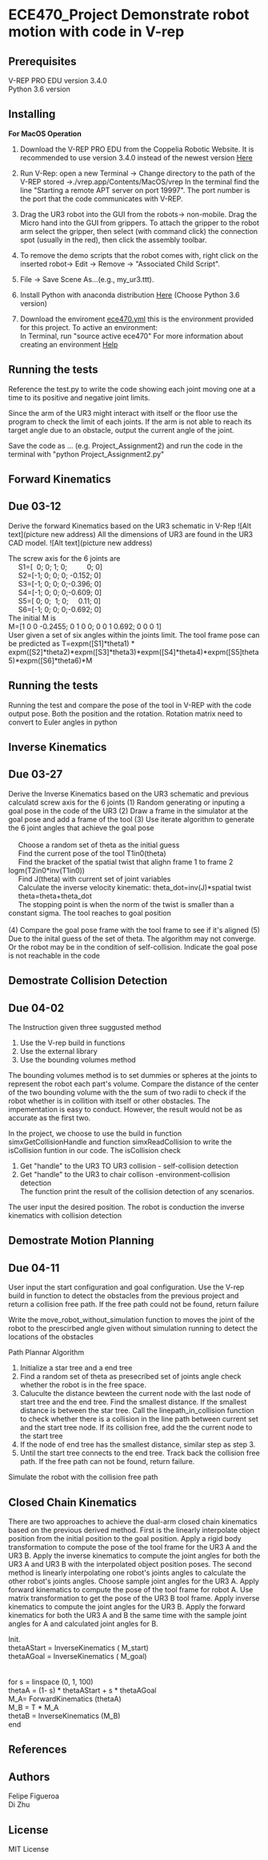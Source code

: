 # ECE470_Project Demonstrate robot motion with code in V-rep
## Prerequisites
V-REP PRO EDU version 3.4.0<br />
Python 3.6 version

## Installing
**For MacOS Operation** 

1. Download the V-REP PRO EDU from the Coppelia Robotic Website. It is recommended to use version 3.4.0 instead of the newest version
[Here](http://coppeliarobotics.com/files/V-REP_PRO_EDU_V3_4_0_Mac.zip)

2. Run V-Rep: open a new Terminal -> Change directory to the path of the V-REP stored ->./vrep.app/Contents/MacOS/vrep
In the terminal find the line "Starting a remote APT server on port 19997". The port number is
the port that the code communicates with V-REP.

3. Drag the UR3 robot into the GUI from the robots-> non-mobile. Drag the Micro hand into the GUI from 
grippers. To attach the gripper to the robot arm select the gripper, then select (with command click) the connection spot (usually in the red), then click the assembly toolbar.

4. To remove the demo scripts that the robot comes with, right click on the inserted robot-> Edit -> Remove 
-> "Associated Child Script".

5. File -> Save Scene As...(e.g., my_ur3.ttt). 

6. Install Python with anaconda distribution [Here](https://www.anaconda.com/download/#macos)
   (Choose Python 3.6 version)
   
7. Download the enviroment [ece470.yml](https://d1b10bmlvqabco.cloudfront.net/attach/jchxn1s6tkg20r/h6wx8zvddi8vt/je9d8omtib3t/ece470.yml)
   this is the environment provided for this project. To active an environment:<br />
   In Terminal, run "source active ece470" 
   For more information about creating an environment [Help](https://conda.io/docs/user-guide/tasks/manage-environments.html#creating-an-environment-from-an-environment-yml-file)
   
## Running the tests
Reference the test.py to write the code showing each joint moving one at a time to its positive and negative joint limits. 

Since the arm of the UR3 might interact with itself or the floor use the program to check the 
limit of each joints. If the arm is not able to reach its target angle due to an obstacle, output the current angle of the joint.

Save the code as ... (e.g. Project_Assignment2) and run the code in the terminal with "python Project_Assignment2.py"

   
## Forward Kinematics 
## Due 03-12
Derive the forward Kinematics based on the UR3 schematic in V-Rep
![Alt text](picture new address)
All the dimensions of UR3 are found in the UR3 CAD model.
![Alt text](picture new address)

The screw axis for the 6 joints are<br /> 
&nbsp;&nbsp;&nbsp;&nbsp;&nbsp;S1=[&nbsp;&nbsp;0;&nbsp;0;&nbsp;1;&nbsp;0;&nbsp;&nbsp;&nbsp;&nbsp;&nbsp;&nbsp;&nbsp;&nbsp;&nbsp;&nbsp;0;&nbsp;0]<br />
&nbsp;&nbsp;&nbsp;&nbsp;&nbsp;S2=[-1;&nbsp;0;&nbsp;0;&nbsp;0;&nbsp;-0.152;&nbsp;0]<br />
&nbsp;&nbsp;&nbsp;&nbsp;&nbsp;S3=[-1;&nbsp;0;&nbsp;0;&nbsp;0;-0.396;&nbsp;0]<br />
&nbsp;&nbsp;&nbsp;&nbsp;&nbsp;S4=[-1;&nbsp;0;&nbsp;0;&nbsp;0;-0.609;&nbsp;0]<br />
&nbsp;&nbsp;&nbsp;&nbsp;&nbsp;S5=[&nbsp;0;&nbsp;0;&nbsp;&nbsp;1;&nbsp;0;&nbsp;&nbsp;&nbsp;&nbsp;&nbsp;0.11;&nbsp;0]<br />
&nbsp;&nbsp;&nbsp;&nbsp;&nbsp;S6=[-1;&nbsp;0;&nbsp;0;&nbsp;0;-0.692;&nbsp;0]<br />
The initial M is<br />
M=[1 0 0   -0.2455; 0 1 0 0; 0 0 1 0.692; 0 0 0 1]<br />
User given a set of six angles within the joints limit. The tool frame pose can be predicted as 
T=expm([S1]*theta1) * expm([S2]*theta2)*expm([S3]*theta3)*expm([S4]*theta4)*expm([S5]theta5)*expm([S6]*theta6)*M

## Running the tests
Running the test and compare the pose of the tool in V-REP with the code output pose. Both the position and the rotation.
Rotation matrix need to convert to Euler angles in python

## Inverse Kinematics
## Due 03-27
Derive the Inverse Kinematics based on the UR3 schematic and previous calculatd screw axis for the 6 joints
(1) Random generating or inputing a goal pose in the code of the UR3
(2) Draw a frame in the simulator at the goal pose and add a frame of the tool
(3) Use iterate algorithm to generate the 6 joint angles that achieve the goal pose<br />
<br />
&nbsp;&nbsp;&nbsp;&nbsp;&nbsp;Choose a random set of theta as the initial guess<br />
&nbsp;&nbsp;&nbsp;&nbsp;&nbsp;Find the current pose of the tool T1in0(theta)<br />
&nbsp;&nbsp;&nbsp;&nbsp;&nbsp;Find the bracket of the spatial twist that alighn frame 1 to frame 2 logm(T2in0*inv(T1in0))<br />
&nbsp;&nbsp;&nbsp;&nbsp;&nbsp;Find J(theta) with current set of joint variables<br />
&nbsp;&nbsp;&nbsp;&nbsp;&nbsp;Calculate the inverse velocity kinematic: theta_dot=inv(J)*spatial twist<br />
&nbsp;&nbsp;&nbsp;&nbsp;&nbsp;theta=theta+theta_dot<br />
&nbsp;&nbsp;&nbsp;&nbsp;&nbsp;The stopping point is when the norm of the twist is smaller than a constant sigma. The tool reaches to goal position
<br />
<br />
(4) Compare the goal pose frame with the tool frame to see if it's aligned
(5) Due to the inital guess of the set of theta. The algorithm may not converge. Or the robot may be in the condition of self-collision. Indicate the goal pose is not reachable in the code

## Demostrate Collision Detection
## Due 04-02
The Instruction given three suggusted method<br />
1. Use the V-rep build in functions<br />
2. Use the external library<br />
3. Use the bounding volumes method<br />

The bounding volumes method is to set dummies or spheres at the joints to represent the robot each part's volume. Compare the distance of
the center of the two bounding volume with the the sum of two radii to check if the robot whether is in collition with itself or other obstacles. The impementation is easy to conduct. However, the result would not be as accurate as the first two. 

In the project, we choose to use the build in function simxGetCollisionHandle and function simxReadCollision to write the isCollision funtion in our code. The isCollision check 
1. Get "handle" to the UR3 TO UR3 collision - self-collision detection<br />
2. Get "handle" to the UR3 to chair collison -environment-collision detection<br />
The function print the result of the collision detection of any scenarios.

The user input the desired position. The robot is conduction the inverse kinematics with collision detection

## Demostrate Motion Planning
## Due 04-11
User input the start configuration and goal configuration. Use the V-rep build in function to detect the obstacles from the previous project and return a collision free path. If the free path could not be found, return failure

Write the move_robot_without_simulation function to moves the joint of the robot to the prescirbed angle given without simulation running to detect the locations of the obstacles

Path Plannar Algorithm
1. Initialize a star tree and a end tree
2. Find a random set of theta as presecribed set of joints angle check whether the robot is in the free space. 
3. Caluculte the distance bewteen the current node with the last node of start tree and the end tree. Find the smallest distance. If the smallest distance is between the star tree. Call the linepath_in_collision function to check whether there is a collision in the line path between current set and the start tree node. If its collision free, add the the current node to the start tree
4. If the node of end tree has the smallest distance, similar step as step 3.
5. Until the start tree connects to the end tree. Track back the collision free path. If the free path can not be found, return failure.

Simulate the robot with the collision free path

## Closed Chain Kinematics
There are two approaches to achieve the dual-arm closed chain kinematics based on the previous derived method. First is the linearly interpolate object position from the initial position to the goal position. Apply a rigid body transformation to compute the pose of the tool frame for the UR3 A and the UR3 B. Apply the inverse kinematics to compute the joint angles for both the UR3 A and UR3 B with the interpolated object position poses. The second method is linearly interpolating one robot's joints angles to calculate the other robot's joints angles. Choose sample joint angles for the UR3 A.  Apply forward kinematics to compute the pose of the tool frame for robot A. Use matrix transformation to get the pose of the UR3 B tool frame. Apply inverse kinematics to compute the joint angles for the UR3 B. Apply the forward kinematics for both the UR3 A and B the same time with the sample joint angles for A and calculated joint angles for B.

Init.<br />
thetaAStart = InverseKinematics ( M_start)<br />
thetaAGoal = InverseKinematics ( M_goal)<br />
<br /><br />
for s = linspace (0, 1, 100)<br />
     thetaA = (1- s) * thetaAStart + s * thetaAGoal<br />
     M_A= ForwardKinematics (thetaA)<br />
     M_B = T * M_A<br />
     thetaB = InverseKinematics (M_B)<br />
 end<br />


## References



## Authors
Felipe Figueroa<br />
Di Zhu

## License
MIT License
